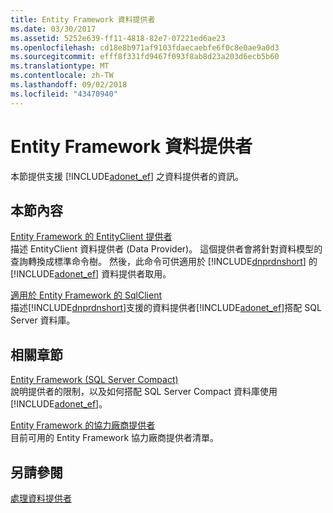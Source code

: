```yaml
---
title: Entity Framework 資料提供者
ms.date: 03/30/2017
ms.assetid: 5252e639-ff11-4818-82e7-07221ed6ae23
ms.openlocfilehash: cd18e8b971af9103fdaecaebfe6f0c8e0ae9a0d3
ms.sourcegitcommit: efff8f331fd9467f093f8ab8d23a203d6ecb5b60
ms.translationtype: MT
ms.contentlocale: zh-TW
ms.lasthandoff: 09/02/2018
ms.locfileid: "43470940"
---
```

# <a name="entity-framework-data-providers"></a>Entity Framework 資料提供者
本節提供支援 [!INCLUDE[adonet_ef](../../../../../includes/adonet-ef-md.md)] 之資料提供者的資訊。  
  
## <a name="in-this-section"></a>本節內容  
 [Entity Framework 的 EntityClient 提供者](../../../../../docs/framework/data/adonet/ef/entityclient-provider-for-the-entity-framework.md)  
 描述 EntityClient 資料提供者 (Data Provider)。 這個提供者會將針對資料模型的查詢轉換成標準命令樹。 然後，此命令可供適用於 [!INCLUDE[dnprdnshort](../../../../../includes/dnprdnshort-md.md)] 的 [!INCLUDE[adonet_ef](../../../../../includes/adonet-ef-md.md)] 資料提供者取用。  
  
 [適用於 Entity Framework 的 SqlClient](../../../../../docs/framework/data/adonet/ef/sqlclient-for-the-entity-framework.md)  
 描述[!INCLUDE[dnprdnshort](../../../../../includes/dnprdnshort-md.md)]支援的資料提供者[!INCLUDE[adonet_ef](../../../../../includes/adonet-ef-md.md)]搭配 SQL Server 資料庫。  
  
## <a name="related-sections"></a>相關章節  
 [Entity Framework (SQL Server Compact)](https://go.microsoft.com/fwlink/?LinkId=135638)  
 說明提供者的限制，以及如何搭配 SQL Server Compact 資料庫使用 [!INCLUDE[adonet_ef](../../../../../includes/adonet-ef-md.md)]。  
  
 [Entity Framework 的協力廠商提供者](https://go.microsoft.com/fwlink/?LinkId=143699)  
 目前可用的 Entity Framework 協力廠商提供者清單。  
  
## <a name="see-also"></a>另請參閱  
 [處理資料提供者](../../../../../docs/framework/data/adonet/ef/working-with-data-providers.md)
